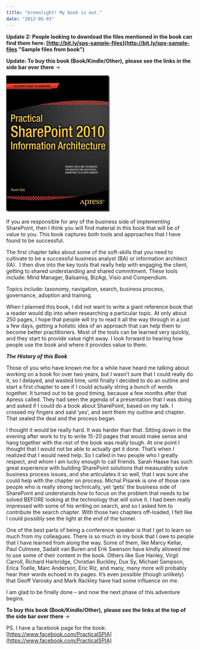 ```yaml
---
title: "Greenlight! My book is out."
date: "2012-05-03"
---
```


**Update 2: People looking to download the files mentioned in the book can find them here: [http://bit.ly/sps-sample-files](http://bit.ly/sps-sample-files "Sample files from book")**

**Update: To buy this book (Book/Kindle/Other),** **please see the links in the side bar over there** →

[![FinalCover](images/FinalCover_thumb.jpg "FinalCover")](http://spinsiders.com/ruveng/files/2012/05/FinalCover.jpg)

If you are responsible for any of the business side of implementing SharePoint, then I think you will find material in this book that will be of value to you. This book captures both tools and approaches that I have found to be successful.

The first chapter talks about some of the soft-skills that you need to cultivate to be a successful business analyst (BA) or information architect (IA).  I then dive into the key tools that really help with engaging the client, getting to shared understanding and shared commitment. These tools include: Mind Manager, Balsamiq, BizAgi, Visio and Compendium.

Topics include: taxonomy, navigation, search, business process, governance, adoption and training.

When I planned this book, I did not want to write a giant reference book that a reader would dip into when researching a particular topic. At only about 250 pages, I hope that people will try to read it all the way through in a just a few days, getting a holistic idea of an approach that can help them to become better practitioners. Most of the tools can be learned very quickly, and they start to provide value right away. I look forward to hearing how people use the book and where it provides value to them.

**_The History of this Book_**

Those of you who have known me for a while have heard me talking about working on a book for over two years, but I wasn’t sure that I could really do it, so I delayed, and wasted time, until finally I decided to do an outline and start a first chapter to see if I could actually string a bunch of words together. It turned out to be good timing, because a few months after that Apress called. They had seen the agenda of a presentation that I was doing and asked if I could do a book about SharePoint, based on my talk. I crossed my fingers and said ‘yes’, and sent them my outline and chapter. That sealed the deal and the process began.

I thought it would be really hard. It was harder than that. Sitting down in the evening after work to try to write 15-20 pages that would make sense and hang together with the rest of the book was really tough. At one point I thought that I would not be able to actually get it done. That’s when I realized that I would need help. So I called in two people who I greatly respect, and whom I am lucky enough to call friends. Sarah Haase has such great experience with building SharePoint solutions that measurably solve business process issues, and she articulates it so well, that I was sure she could help with the chapter on process. Michal Pisarek is one of those rare people who is really strong technically, yet ‘gets’ the business side of SharePoint and understands how to focus on the problem that needs to be solved BEFORE looking at the technology that will solve it. I had been really impressed with some of his writing on search, and so I asked him to contribute the search chapter. With those two chapters off-loaded, I felt like I could possibly see the light at the end of the tunnel.

One of the best parts of being a conference speaker is that I get to learn so much from my colleagues. There is so much in my book that I owe to people that I have learned from along the way. Some of them, like Marcy Kellar, Paul Culmsee, Sadalit van Buren and Erik Swenson have kindly allowed me to use some of their content in the book. Others like Sue Hanley, Virgil Carroll, Richard Harbridge, Christian Buckley, Dux Sy, Michael Sampson, Erica Toelle, Marc Anderson, Eric Riz, and many, many more will probably hear their words echoed in its pages. It’s even possible (though unlikely) that Geoff Varosky and Mark Rackley have had some influence on me.

I am glad to be finally done – and now the next phase of this adventure begins.

**To buy this book (Book/Kindle/Other),** **please see the links at the top of the side bar over there** →

PS. I have a facebook page for the book: [https://www.facebook.com/PracticalSPIA](https://www.facebook.com/PracticalSPIA)
